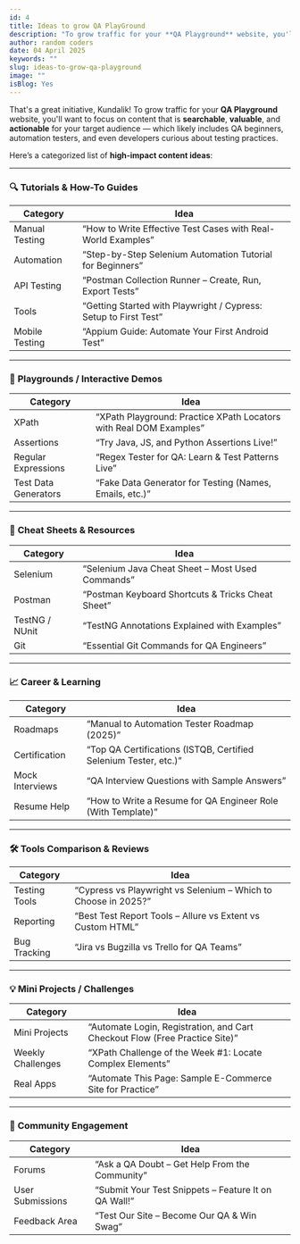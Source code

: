 ```yaml
---
id: 4
title: Ideas to grow QA PlayGround
description: "To grow traffic for your **QA Playground** website, you'll want to focus on content that is **searchable**, **valuable**, and **actionable** for your target audienc"
author: random coders
date: 04 April 2025
keywords: ""
slug: ideas-to-grow-qa-playground
image: ""
isBlog: Yes
---
```


That's a great initiative, Kundalik! To grow traffic for your **QA Playground** website, you'll want to focus on content that is **searchable**, **valuable**, and **actionable** for your target audience — which likely includes QA beginners, automation testers, and even developers curious about testing practices.

Here’s a categorized list of **high-impact content ideas**:

---

### 🔍 **Tutorials & How-To Guides**

| Category       | Idea                                                             |
| -------------- | ---------------------------------------------------------------- |
| Manual Testing | “How to Write Effective Test Cases with Real-World Examples”     |
| Automation     | “Step-by-Step Selenium Automation Tutorial for Beginners”        |
| API Testing    | “Postman Collection Runner – Create, Run, Export Tests”          |
| Tools          | “Getting Started with Playwright / Cypress: Setup to First Test” |
| Mobile Testing | “Appium Guide: Automate Your First Android Test”                 |

---

### 🧠 **Playgrounds / Interactive Demos**

| Category             | Idea                                                               |
| -------------------- | ------------------------------------------------------------------ |
| XPath                | “XPath Playground: Practice XPath Locators with Real DOM Examples” |
| Assertions           | “Try Java, JS, and Python Assertions Live!”                        |
| Regular Expressions  | “Regex Tester for QA: Learn & Test Patterns Live”                  |
| Test Data Generators | “Fake Data Generator for Testing (Names, Emails, etc.)”            |

---

### 📘 **Cheat Sheets & Resources**

| Category       | Idea                                              |
| -------------- | ------------------------------------------------- |
| Selenium       | “Selenium Java Cheat Sheet – Most Used Commands”  |
| Postman        | “Postman Keyboard Shortcuts & Tricks Cheat Sheet” |
| TestNG / NUnit | “TestNG Annotations Explained with Examples”      |
| Git            | “Essential Git Commands for QA Engineers”         |

---

### 📈 **Career & Learning**

| Category        | Idea                                                             |
| --------------- | ---------------------------------------------------------------- |
| Roadmaps        | “Manual to Automation Tester Roadmap (2025)”                     |
| Certification   | “Top QA Certifications (ISTQB, Certified Selenium Tester, etc.)” |
| Mock Interviews | “QA Interview Questions with Sample Answers”                     |
| Resume Help     | “How to Write a Resume for QA Engineer Role (With Template)”     |

---

### 🛠️ **Tools Comparison & Reviews**

| Category      | Idea                                                           |
| ------------- | -------------------------------------------------------------- |
| Testing Tools | “Cypress vs Playwright vs Selenium – Which to Choose in 2025?” |
| Reporting     | “Best Test Report Tools – Allure vs Extent vs Custom HTML”     |
| Bug Tracking  | “Jira vs Bugzilla vs Trello for QA Teams”                      |

---

### 💡 **Mini Projects / Challenges**

| Category          | Idea                                                                        |
| ----------------- | --------------------------------------------------------------------------- |
| Mini Projects     | “Automate Login, Registration, and Cart Checkout Flow (Free Practice Site)” |
| Weekly Challenges | “XPath Challenge of the Week #1: Locate Complex Elements”                   |
| Real Apps         | “Automate This Page: Sample E-Commerce Site for Practice”                   |

---

### 🔄 **Community Engagement**

| Category         | Idea                                                 |
| ---------------- | ---------------------------------------------------- |
| Forums           | “Ask a QA Doubt – Get Help From the Community”       |
| User Submissions | “Submit Your Test Snippets – Feature It on QA Wall!” |
| Feedback Area    | “Test Our Site – Become Our QA & Win Swag”           |
